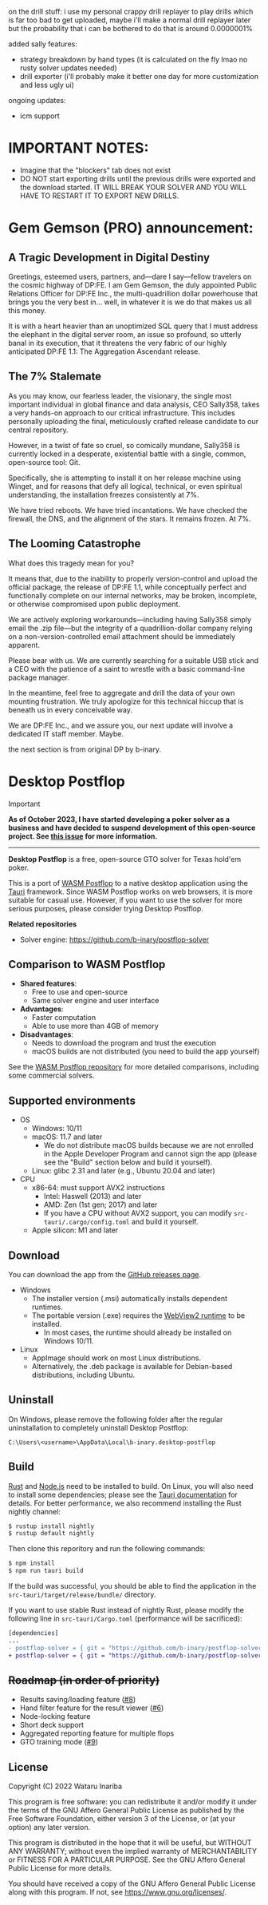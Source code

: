 on the drill stuff: i use my personal crappy drill replayer to play drills which is far too bad to get uploaded, maybe i'll make a normal drill replayer later 
but the probability that i can be bothered to do that is around 0.0000001%

added sally features:
* strategy breakdown by hand types (it is calculated on the fly lmao no rusty solver updates needed)
* drill exporter (i'll probably make it better one day for more customization and less ugly ui)

ongoing updates:
* icm support

# IMPORTANT NOTES:
* Imagine that the "blockers" tab does not exist
* DO NOT start exporting drills until the previous drills were exported and the download started. IT WILL BREAK YOUR SOLVER AND YOU WILL HAVE TO RESTART IT TO EXPORT NEW DRILLS.

# Gem Gemson (PRO) announcement:

## A Tragic Development in Digital Destiny
Greetings, esteemed users, partners, and—dare I say—fellow travelers on the cosmic highway of DP:FE. I am Gem Gemson, the duly appointed Public Relations Officer for DP:FE Inc., the multi-quadrillion dollar powerhouse that brings you the very best in... well, in whatever it is we do that makes us all this money.

It is with a heart heavier than an unoptimized SQL query that I must address the elephant in the digital server room, an issue so profound, so utterly banal in its execution, that it threatens the very fabric of our highly anticipated DP:FE 1.1: The Aggregation Ascendant release.

## The 7% Stalemate
As you may know, our fearless leader, the visionary, the single most important individual in global finance and data analysis, CEO Sally358, takes a very hands-on approach to our critical infrastructure. This includes personally uploading the final, meticulously crafted release candidate to our central repository.

However, in a twist of fate so cruel, so comically mundane, Sally358 is currently locked in a desperate, existential battle with a single, common, open-source tool: Git.

Specifically, she is attempting to install it on her release machine using Winget, and for reasons that defy all logical, technical, or even spiritual understanding, the installation freezes consistently at 7%.

We have tried reboots. We have tried incantations. We have checked the firewall, the DNS, and the alignment of the stars. It remains frozen. At 7%.

## The Looming Catastrophe
What does this tragedy mean for you?

It means that, due to the inability to properly version-control and upload the official package, the release of DP:FE 1.1, while conceptually perfect and functionally complete on our internal networks, may be broken, incomplete, or otherwise compromised upon public deployment.

We are actively exploring workarounds—including having Sally358 simply email the .zip file—but the integrity of a quadrillion-dollar company relying on a non-version-controlled email attachment should be immediately apparent.

Please bear with us. We are currently searching for a suitable USB stick and a CEO with the patience of a saint to wrestle with a basic command-line package manager.

In the meantime, feel free to aggregate and drill the data of your own mounting frustration. We truly apologize for this technical hiccup that is beneath us in every conceivable way.

We are DP:FE Inc., and we assure you, our next update will involve a dedicated IT staff member. Maybe.


the next section is from original DP by b-inary.

# Desktop Postflop

> [!IMPORTANT]
> **As of October 2023, I have started developing a poker solver as a business and have decided to suspend development of this open-source project. See [this issue] for more information.**

[this issue]: https://github.com/b-inary/postflop-solver/issues/46

---

**Desktop Postflop** is a free, open-source GTO solver for Texas hold'em poker.

This is a port of [WASM Postflop] to a native desktop application using the [Tauri] framework.
Since WASM Postflop works on web browsers, it is more suitable for casual use.
However, if you want to use the solver for more serious purposes, please consider trying Desktop Postflop.

[WASM Postflop]: https://github.com/b-inary/wasm-postflop
[Tauri]: https://tauri.app/

**Related repositories**
- Solver engine: https://github.com/b-inary/postflop-solver

## Comparison to WASM Postflop

- **Shared features**:
  - Free to use and open-source
  - Same solver engine and user interface
- **Advantages**:
  - Faster computation
  - Able to use more than 4GB of memory
- **Disadvantages**:
  - Needs to download the program and trust the execution
  - macOS builds are not distributed (you need to build the app yourself)

See the [WASM Postflop repository] for more detailed comparisons, including some commercial solvers.

[WASM Postflop repository]: https://github.com/b-inary/wasm-postflop#comparison

## Supported environments

- OS
  - Windows: 10/11
  - macOS: 11.7 and later
    - We do not distribute macOS builds because we are not enrolled in the Apple Developer Program and cannot sign the app (please see the "Build" section below and build it yourself).
  - Linux: glibc 2.31 and later (e.g., Ubuntu 20.04 and later)
- CPU
  - x86-64: must support AVX2 instructions
    - Intel: Haswell (2013) and later
    - AMD: Zen (1st gen; 2017) and later
    - If you have a CPU without AVX2 support, you can modify `src-tauri/.cargo/config.toml` and build it yourself.
  - Apple silicon: M1 and later

## Download

You can download the app from the [GitHub releases page].

[GitHub releases page]: https://github.com/b-inary/desktop-postflop/releases

- Windows
  - The installer version (.msi) automatically installs dependent runtimes.
  - The portable version (.exe) requires the [WebView2 runtime] to be installed.
    - In most cases, the runtime should already be installed on Windows 10/11.
- Linux
  - AppImage should work on most Linux distributions.
  - Alternatively, the .deb package is available for Debian-based distributions, including Ubuntu.

[WebView2 runtime]: https://developer.microsoft.com/en-us/microsoft-edge/webview2/#download-section

## Uninstall

On Windows, please remove the following folder after the regular uninstallation to completely uninstall Desktop Postflop:

```
C:\Users\<username>\AppData\Local\b-inary.desktop-postflop
```

## Build

[Rust] and [Node.js] need to be installed to build.
On Linux, you will also need to install some dependencies; please see the [Tauri documentation] for details.
For better performance, we also recommend installing the Rust nightly channel:

```sh
$ rustup install nightly
$ rustup default nightly
```

Then clone this reporitory and run the following commands:

```sh
$ npm install
$ npm run tauri build
```

If the build was successful, you should be able to find the application in the `src-tauri/target/release/bundle/` directory.

If you want to use stable Rust instead of nightly Rust, please modify the following line in `src-tauri/Cargo.toml` (performance will be sacrificed):

```diff
[dependencies]
...
- postflop-solver = { git = "https://github.com/b-inary/postflop-solver", features = ["custom-alloc"] }
+ postflop-solver = { git = "https://github.com/b-inary/postflop-solver" }
```

[Rust]: https://www.rust-lang.org/learn/get-started
[Node.js]: https://nodejs.org/en/
[Tauri documentation]: https://tauri.app/v1/guides/getting-started/prerequisites/#setting-up-linux

## ~~Roadmap (in order of priority)~~

- Results saving/loading feature ([#8](https://github.com/b-inary/desktop-postflop/issues/8))
- Hand filter feature for the result viewer ([#6](https://github.com/b-inary/desktop-postflop/issues/6))
- Node-locking feature
- Short deck support
- Aggregated reporting feature for multiple flops
- GTO training mode ([#9](https://github.com/b-inary/desktop-postflop/issues/9))

## License

Copyright (C) 2022 Wataru Inariba

This program is free software: you can redistribute it and/or modify it under the terms of the GNU Affero General Public License as published by the Free Software Foundation, either version 3 of the License, or (at your option) any later version.

This program is distributed in the hope that it will be useful, but WITHOUT ANY WARRANTY; without even the implied warranty of MERCHANTABILITY or FITNESS FOR A PARTICULAR PURPOSE.  See the GNU Affero General Public License for more details.

You should have received a copy of the GNU Affero General Public License along with this program.  If not, see <https://www.gnu.org/licenses/>.
